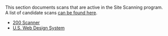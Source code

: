 This section documents scans that are active in the Site Scanning program.  A list of candidate scans [can be found here](https://github.com/18F/site-scanning-documentation/blob/master/scans/candidate-scans.md).  

* [200 Scanner](https://github.com/18F/site-scanning-documentation/blob/master/scans/200.md)
* [U.S. Web Design System](https://github.com/18F/site-scanning-documentation/blob/master/scans/uswds.md)
